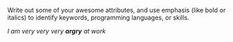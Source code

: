 Write out some of your awesome attributes, and use emphasis (like bold or italics) to identify keywords, programming languages, or skills. 

*I am very very very **argry** at work*
